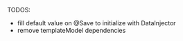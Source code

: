TODOS:
- fill default value on @Save to initialize with DataInjector 
- remove templateModel dependencies